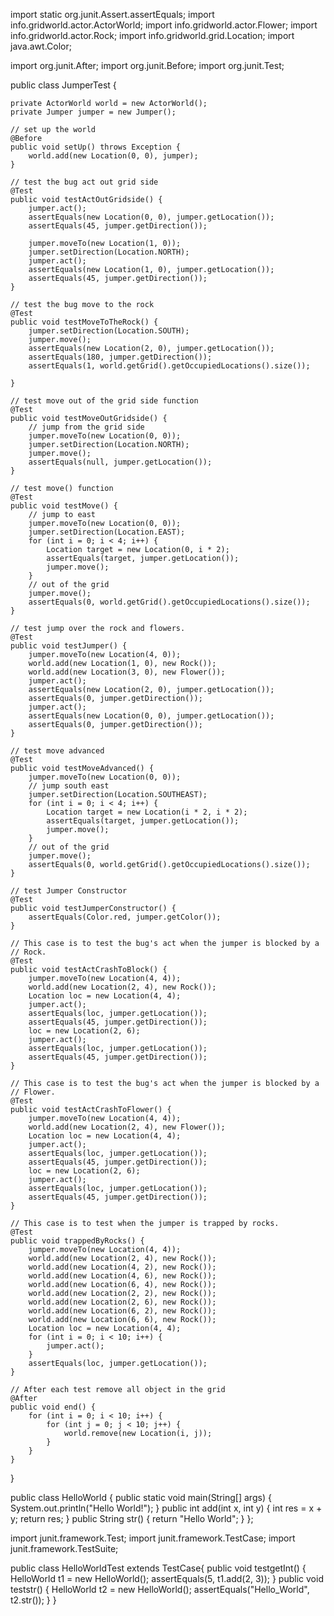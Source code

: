 import static org.junit.Assert.assertEquals;
import info.gridworld.actor.ActorWorld;
import info.gridworld.actor.Flower;
import info.gridworld.actor.Rock;
import info.gridworld.grid.Location;
import java.awt.Color;

import org.junit.After;
import org.junit.Before;
import org.junit.Test;

public class JumperTest {

    private ActorWorld world = new ActorWorld();
    private Jumper jumper = new Jumper();

    // set up the world
    @Before
    public void setUp() throws Exception {
        world.add(new Location(0, 0), jumper);
    }

    // test the bug act out grid side
    @Test
    public void testActOutGridside() {
        jumper.act();
        assertEquals(new Location(0, 0), jumper.getLocation());
        assertEquals(45, jumper.getDirection());

        jumper.moveTo(new Location(1, 0));
        jumper.setDirection(Location.NORTH);
        jumper.act();
        assertEquals(new Location(1, 0), jumper.getLocation());
        assertEquals(45, jumper.getDirection());
    }

    // test the bug move to the rock
    @Test
    public void testMoveToTheRock() {
        jumper.setDirection(Location.SOUTH);
        jumper.move();
        assertEquals(new Location(2, 0), jumper.getLocation());
        assertEquals(180, jumper.getDirection());
        assertEquals(1, world.getGrid().getOccupiedLocations().size());

    }

    // test move out of the grid side function
    @Test
    public void testMoveOutGridside() {
        // jump from the grid side
        jumper.moveTo(new Location(0, 0));
        jumper.setDirection(Location.NORTH);
        jumper.move();
        assertEquals(null, jumper.getLocation());
    }

    // test move() function
    @Test
    public void testMove() {
        // jump to east
        jumper.moveTo(new Location(0, 0));
        jumper.setDirection(Location.EAST);
        for (int i = 0; i < 4; i++) {
            Location target = new Location(0, i * 2);
            assertEquals(target, jumper.getLocation());
            jumper.move();
        }
        // out of the grid
        jumper.move();
        assertEquals(0, world.getGrid().getOccupiedLocations().size());
    }

    // test jump over the rock and flowers.
    @Test
    public void testJumper() {
        jumper.moveTo(new Location(4, 0));
        world.add(new Location(1, 0), new Rock());
        world.add(new Location(3, 0), new Flower());
        jumper.act();
        assertEquals(new Location(2, 0), jumper.getLocation());
        assertEquals(0, jumper.getDirection());
        jumper.act();
        assertEquals(new Location(0, 0), jumper.getLocation());
        assertEquals(0, jumper.getDirection());
    }

    // test move advanced
    @Test
    public void testMoveAdvanced() {
        jumper.moveTo(new Location(0, 0));
        // jump south east
        jumper.setDirection(Location.SOUTHEAST);
        for (int i = 0; i < 4; i++) {
            Location target = new Location(i * 2, i * 2);
            assertEquals(target, jumper.getLocation());
            jumper.move();
        }
        // out of the grid
        jumper.move();
        assertEquals(0, world.getGrid().getOccupiedLocations().size());
    }

    // test Jumper Constructor
    @Test
    public void testJumperConstructor() {
        assertEquals(Color.red, jumper.getColor());
    }

    // This case is to test the bug's act when the jumper is blocked by a
    // Rock.
    @Test
    public void testActCrashToBlock() {
        jumper.moveTo(new Location(4, 4));
        world.add(new Location(2, 4), new Rock());
        Location loc = new Location(4, 4);
        jumper.act();
        assertEquals(loc, jumper.getLocation());
        assertEquals(45, jumper.getDirection());
        loc = new Location(2, 6);
        jumper.act();
        assertEquals(loc, jumper.getLocation());
        assertEquals(45, jumper.getDirection());
    }

    // This case is to test the bug's act when the jumper is blocked by a
    // Flower.
    @Test
    public void testActCrashToFlower() {
        jumper.moveTo(new Location(4, 4));
        world.add(new Location(2, 4), new Flower());
        Location loc = new Location(4, 4);
        jumper.act();
        assertEquals(loc, jumper.getLocation());
        assertEquals(45, jumper.getDirection());
        loc = new Location(2, 6);
        jumper.act();
        assertEquals(loc, jumper.getLocation());
        assertEquals(45, jumper.getDirection());
    }

    // This case is to test when the jumper is trapped by rocks.
    @Test
    public void trappedByRocks() {
        jumper.moveTo(new Location(4, 4));
        world.add(new Location(2, 4), new Rock());
        world.add(new Location(4, 2), new Rock());
        world.add(new Location(4, 6), new Rock());
        world.add(new Location(6, 4), new Rock());
        world.add(new Location(2, 2), new Rock());
        world.add(new Location(2, 6), new Rock());
        world.add(new Location(6, 2), new Rock());
        world.add(new Location(6, 6), new Rock());
        Location loc = new Location(4, 4);
        for (int i = 0; i < 10; i++) {
            jumper.act();
        }
        assertEquals(loc, jumper.getLocation());
    }

    // After each test remove all object in the grid
    @After
    public void end() {
        for (int i = 0; i < 10; i++) {
            for (int j = 0; j < 10; j++) {
                world.remove(new Location(i, j));
            }
        }
    }

}














<?xml version="1.0" encoding="UTF-8" ?>
<project name="HelloWorld" default="run" basedir=".">
<property name="src" value="src"/>
<property name="dest" value="classes"/>
<property name="hello_jar" value="HelloWorld.jar"/>

<target name="junit">
	<available property="junit.present" classname="junit.framework.TestCase"/>
</target>

<target name="init" depends="junit">
   <mkdir dir="${dest}"/>
</target>

<target name="compile" depends="init">
   <javac srcdir="${src}" destdir="${dest}"/>
</target>

<target name="run" depends="compile">
   <java classname="HelloWorld" classpath="${dest}"/>
</target>

<target name="test" depends="compile">
	<junit printsummary="yes">
		<formatter type="plain"/>
		<classpath path="${dest}"/>
		<test name="HelloWorldTest"/>
	</junit>
</target>
</project>

public class HelloWorld {
	public static void main(String[] args) {
		System.out.println("Hello World!");
	}
	public int add(int x, int y) {
		int res = x + y;
		return res;
	}
	public String str() {
		return "Hello World";
	}
};


import junit.framework.Test;
import junit.framework.TestCase;
import junit.framework.TestSuite;

public class HelloWorldTest extends TestCase{
	public void testgetInt() {
		HelloWorld t1 = new HelloWorld();
		assertEquals(5, t1.add(2, 3));
	}
	public void teststr() {
		HelloWorld t2 = new HelloWorld();
		assertEquals("Hello_World", t2.str());
	}
}



